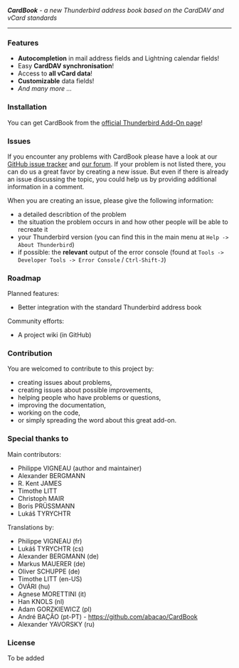 ***CardBook*** - *a new Thunderbird address book based on the CardDAV and vCard standards*

--------

### Features

* **Autocompletion** in mail address fields and Lightning calendar fields!
* Easy **CardDAV synchronisation**!
* Access to **all vCard data**!
* **Customizable** data fields!
* *And many more ...*


### Installation

You can get CardBook from the [official Thunderbird Add-On page](https://addons.mozilla.org/thunderbird/addon/cardbook/)!


### Issues

If you encounter any problems with CardBook please have a look at our [GitHub issue tracker](https://github.com/CardBook/CardBook/issues) and [our forum](https://cardbook.6660.eu/).
If your problem is not listed there, you can do us a great favor by creating a new issue. But even if there is already an issue discussing the topic, you could help us by providing additional information in a comment.

When you are creating an issue, please give the following information:
* a detailed describtion of the problem
* the situation the problem occurs in and how other people will be able to recreate it
* your Thunderbird version (you can find this in the main menu at `Help -> About Thunderbird`)
* if possible: the **relevant** output of the error console (found at `Tools -> Developer Tools -> Error Console` / `Ctrl-Shift-J`)


### Roadmap

Planned features:
* Better integration with the standard Thunderbird address book

Community efforts:
* A project wiki (in GitHub)


### Contribution

You are welcomed to contribute to this project by:
* creating issues about problems,
* creating issues about possible improvements,
* helping people who have problems or questions,
* improving the documentation,
* working on the code,
* or simply spreading the word about this great add-on.


### Special thanks to

Main contributors:
* Philippe VIGNEAU (author and maintainer)
* Alexander BERGMANN
* R. Kent JAMES
* Timothe LITT
* Christoph MAIR
* Boris PRÜSSMANN
* Lukáš TYRYCHTR

Translations by:
* Philippe VIGNEAU (fr)
* Lukáš TYRYCHTR (cs)
* Alexander BERGMANN (de)
* Markus MAUERER (de)
* Oliver SCHUPPE (de)
* Timothe LITT (en-US)
* ÓVÁRI (hu)
* Agnese MORETTINI (it)
* Han KNOLS (nl)
* Adam GORZKIEWICZ (pl)
* André BAÇÃO (pt-PT) - https://github.com/abacao/CardBook
* Alexander YAVORSKY (ru)


### License

To be added
